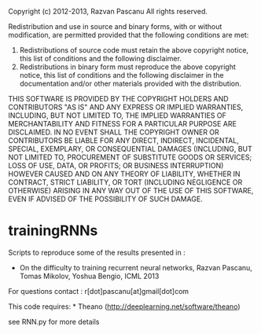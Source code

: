 
 Copyright (c) 2012-2013, Razvan Pascanu
 All rights reserved.

 Redistribution and use in source and binary forms, with or without
 modification, are permitted provided that the following conditions are met:

 1. Redistributions of source code must retain the above copyright notice, this
    list of conditions and the following disclaimer.
 2. Redistributions in binary form must reproduce the above copyright notice,
    this list of conditions and the following disclaimer in the documentation
    and/or other materials provided with the distribution.

 THIS SOFTWARE IS PROVIDED BY THE COPYRIGHT HOLDERS AND CONTRIBUTORS "AS IS" AND
 ANY EXPRESS OR IMPLIED WARRANTIES, INCLUDING, BUT NOT LIMITED TO, THE IMPLIED
 WARRANTIES OF MERCHANTABILITY AND FITNESS FOR A PARTICULAR PURPOSE ARE
 DISCLAIMED. IN NO EVENT SHALL THE COPYRIGHT OWNER OR CONTRIBUTORS BE LIABLE FOR
 ANY DIRECT, INDIRECT, INCIDENTAL, SPECIAL, EXEMPLARY, OR CONSEQUENTIAL DAMAGES
 (INCLUDING, BUT NOT LIMITED TO, PROCUREMENT OF SUBSTITUTE GOODS OR SERVICES;
 LOSS OF USE, DATA, OR PROFITS; OR BUSINESS INTERRUPTION) HOWEVER CAUSED AND
 ON ANY THEORY OF LIABILITY, WHETHER IN CONTRACT, STRICT LIABILITY, OR TORT
 (INCLUDING NEGLIGENCE OR OTHERWISE) ARISING IN ANY WAY OUT OF THE USE OF THIS
 SOFTWARE, EVEN IF ADVISED OF THE POSSIBILITY OF SUCH DAMAGE.


trainingRNNs
============

Scripts to reproduce some of the results presented in :

* On the difficulty to training recurrent neural networks, Razvan Pascanu, 
Tomas Mikolov, Yoshua Bengio, ICML 2013

For questions contact : r[dot]pascanu[at]gmail[dot]com


This code requires: 
    * Theano (http://deeplearning.net/software/theano)

see RNN.py for more details
